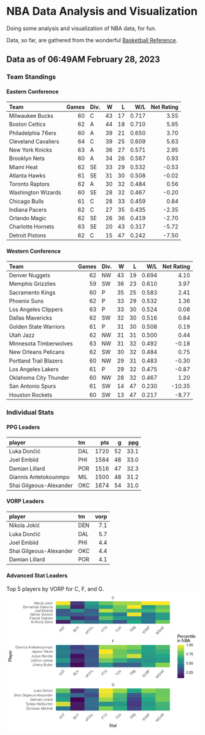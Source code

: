 # NBA Data Analysis and Visualization

Doing some analysis and visualization of NBA data, for fun.

Data, so far, are gathered from the wonderful [Basketball
Reference](https://www.basketball-reference.com/).

## Data as of 06:49AM February 28, 2023

### Team Standings

#### Eastern Conference

| Team                | Games | Div. |   W |   L |   W/L | Net Rating |
|:--------------------|------:|:-----|----:|----:|------:|-----------:|
| Milwaukee Bucks     |    60 | C    |  43 |  17 | 0.717 |       3.55 |
| Boston Celtics      |    62 | A    |  44 |  18 | 0.710 |       5.95 |
| Philadelphia 76ers  |    60 | A    |  39 |  21 | 0.650 |       3.70 |
| Cleveland Cavaliers |    64 | C    |  39 |  25 | 0.609 |       5.63 |
| New York Knicks     |    63 | A    |  36 |  27 | 0.571 |       2.95 |
| Brooklyn Nets       |    60 | A    |  34 |  26 | 0.567 |       0.93 |
| Miami Heat          |    62 | SE   |  33 |  29 | 0.532 |      -0.53 |
| Atlanta Hawks       |    61 | SE   |  31 |  30 | 0.508 |      -0.02 |
| Toronto Raptors     |    62 | A    |  30 |  32 | 0.484 |       0.56 |
| Washington Wizards  |    60 | SE   |  28 |  32 | 0.467 |      -0.20 |
| Chicago Bulls       |    61 | C    |  28 |  33 | 0.459 |       0.84 |
| Indiana Pacers      |    62 | C    |  27 |  35 | 0.435 |      -2.35 |
| Orlando Magic       |    62 | SE   |  26 |  36 | 0.419 |      -2.70 |
| Charlotte Hornets   |    63 | SE   |  20 |  43 | 0.317 |      -5.72 |
| Detroit Pistons     |    62 | C    |  15 |  47 | 0.242 |      -7.50 |

#### Western Conference

| Team                   | Games | Div. |   W |   L |   W/L | Net Rating |
|:-----------------------|------:|:-----|----:|----:|------:|-----------:|
| Denver Nuggets         |    62 | NW   |  43 |  19 | 0.694 |       4.10 |
| Memphis Grizzlies      |    59 | SW   |  36 |  23 | 0.610 |       3.97 |
| Sacramento Kings       |    60 | P    |  35 |  25 | 0.583 |       2.41 |
| Phoenix Suns           |    62 | P    |  33 |  29 | 0.532 |       1.36 |
| Los Angeles Clippers   |    63 | P    |  33 |  30 | 0.524 |       0.08 |
| Dallas Mavericks       |    62 | SW   |  32 |  30 | 0.516 |       0.84 |
| Golden State Warriors  |    61 | P    |  31 |  30 | 0.508 |       0.19 |
| Utah Jazz              |    62 | NW   |  31 |  31 | 0.500 |       0.44 |
| Minnesota Timberwolves |    63 | NW   |  31 |  32 | 0.492 |      -0.18 |
| New Orleans Pelicans   |    62 | SW   |  30 |  32 | 0.484 |       0.75 |
| Portland Trail Blazers |    60 | NW   |  29 |  31 | 0.483 |      -0.30 |
| Los Angeles Lakers     |    61 | P    |  29 |  32 | 0.475 |      -0.87 |
| Oklahoma City Thunder  |    60 | NW   |  28 |  32 | 0.467 |       1.20 |
| San Antonio Spurs      |    61 | SW   |  14 |  47 | 0.230 |     -10.35 |
| Houston Rockets        |    60 | SW   |  13 |  47 | 0.217 |      -8.77 |

### Individual Stats

#### PPG Leaders

| player                  | tm  |  pts |   g |  ppg |
|:------------------------|:----|-----:|----:|-----:|
| Luka Dončić             | DAL | 1720 |  52 | 33.1 |
| Joel Embiid             | PHI | 1584 |  48 | 33.0 |
| Damian Lillard          | POR | 1516 |  47 | 32.3 |
| Giannis Antetokounmpo   | MIL | 1500 |  48 | 31.2 |
| Shai Gilgeous-Alexander | OKC | 1674 |  54 | 31.0 |

#### VORP Leaders

| player                  | tm  | vorp |
|:------------------------|:----|-----:|
| Nikola Jokić            | DEN |  7.1 |
| Luka Dončić             | DAL |  5.7 |
| Joel Embiid             | PHI |  4.4 |
| Shai Gilgeous-Alexander | OKC |  4.4 |
| Damian Lillard          | POR |  4.1 |

#### Advanced Stat Leaders

Top 5 players by VORP for C, F, and G.
![](README_files/figure-gfm/README-unnamed-chunk-7-1.png)<!-- -->
